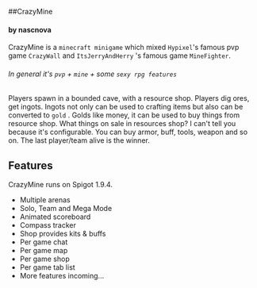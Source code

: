 ##CrazyMine
#### by nascnova
CrazyMine is a `minecraft minigame` which mixed
`Hypixel`'s famous pvp game `CrazyWall` and `ItsJerryAndHerry` 's
 famous game `MineFighter`.
###### In general it's `pvp` + `mine` + some `sexy rpg features`

Players spawn in a bounded cave, with a resource shop. Players dig ores, get ingots.
Ingots not only can be used to crafting items but also can be converted to `gold` 
. Golds like money, it can be used to buy things from resource shop.
 What things on sale in resources shop? I can't tell you because it's configurable.
 You can buy armor, buff, tools, weapon and so on. The last player/team alive is
 the winner.

## Features

CrazyMine runs on Spigot 1.9.4.

* Multiple arenas
* Solo, Team and Mega Mode
* Animated scoreboard
* Compass tracker
* Shop provides kits & buffs
* Per game chat
* Per game map
* Per game shop
* Per game tab list
* More features incoming...